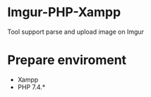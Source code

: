 # Imgur-PHP-Xampp
Tool support parse and upload image on Imgur

# Prepare enviroment
- Xampp
- PHP 7.4.*
